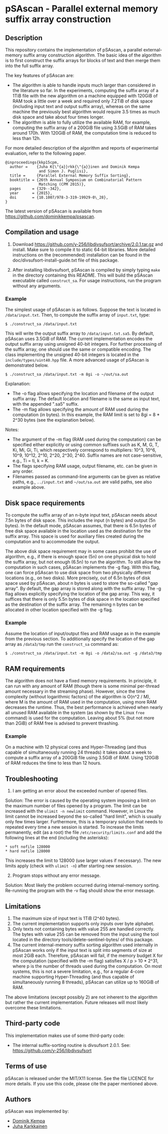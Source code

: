 pSAscan - Parallel external memory suffix array construction
============================================================


Description
-----------

This repository contains the implementation of pSAscan, a parallel
external-memory suffix array construction algorithm. The basic idea of
the algorithm is to first construct the suffix arrays for blocks of
text and then merge them into the full suffix array.

The key features of pSAscan are:
- The algorithm is able to handle inputs much larger than considered
  in the literature so far. In the experiments, computing the suffix
  array of a 1TiB file with the new algorithm on a machine equipped
  with 120GiB of RAM took a little over a week and required only
  7.2TiB of disk space (including input text and output suffix array),
  whereas on the same machine the previously best algorithm would
  require 3.5 times as much disk space and take about four times
  longer.
- The algorithm is able to fully utilize the available RAM, for
  example, computing the suffix array of a 200GiB file using 3.5GiB of
  RAM takes around 170h. With 120GiB of RAM, the computation time is
  reduced to less than 12h.

For more detailed description of the algorithm and reports of
experimental evaluation, refer to the following paper.

    @inproceedings{kkp15cpm,
      author =    {Juha K{\"{a}}rkk{\"{a}}inen and Dominik Kempa
                   and Simon J. Puglisi},
      title =     {Parallel External Memory Suffix Sorting},
      booktitle = {26th Annual Symposium on Combinatorial Pattern
                   Matching (CPM 2015)},
      pages     = {329--342},
      year      = {2015},
      doi       = {10.1007/978-3-319-19929-0\_28},
    }

The latest version of pSAscan is available from
https://github.com/dominikkempa/psascan.



Compilation and usage
---------------------

1. Download https://github.com/y-256/libdivsufsort/archive/2.0.1.tar.gz
and install. Make sure to compile it to static 64-bit libraries. More
detailed instructions on the (recommended) installation can be found
in the doc/divsufsort-install-guide.txt file of this package.

2. After installing libdivsufsort, pSAscan is compiled by simply
typing `make` in the directory containing this README. This will build
the pSAscan executable called `construct_sa`. For usage instructions,
run the program without any arguments.

### Example

The simplest usage of pSAscan is as follows. Suppose the text is
located in `/data/input.txt`. Then, to compute the suffix array of
`input.txt`, type:

    $ ./construct_sa /data/input.txt

This will write the output suffix array to `/data/input.txt.sa5`. By
default, pSAscan uses 3.5GiB of RAM. The current implementation
encodes the output suffix array using unsigned 40-bit integers. For
further processing of the suffix array, one should use the same or
compatible encoding. The class implementing the unsigned 40-bit
integers is located in the `include/types/uint40.hpp` file.
A more advanced usage of pSAscan is demonstrated below.

    $ ./construct_sa /data/input.txt -m 8gi -o ~/out/sa.out

Explanation:
- The -o flag allows specifying the location and filename of the
  output suffix array. The default location and filename is the same
  as input text, with the appended ".sa5" suffix.
- The -m flag allows specifying the amount of RAM used during the
  computation (in bytes). In this example, the RAM limit is set to 8gi
  = 8 * 2^30 bytes (see the explanation below).

Notes:
- The argument of the -m flag (RAM used during the computation) can be
  specified either explicitly or using common suffixes such as K, M,
  G, T, Ki, Mi, Gi, Ti, which respectively correspond to multipliers:
  10^3, 10^6, 10^9, 10^12, 2^10, 2^20, 2^30, 2^40.  Suffix names are
  not case-sensitive, e.g., Ti = ti, k = K.
- The flags specifying RAM usage, output filename, etc. can be given
  in any order.
- Filenames passed as command-line arguments can be given as relative
  paths, e.g., `../input.txt` and `~/out/sa.out` are valid paths, see
  also example above.



Disk space requirements
-----------------------

To compute the suffix array of an n-byte input text, pSAscan needs
about 7.5n bytes of disk space. This includes the input (n bytes) and
output (5n bytes). In the default mode, pSAscan assumes, that
there is 6.5n bytes of free disk space available in the location used
as the destination for the suffix array. This space is used for
auxiliary files created during the computation and to accommodate the
output.

The above disk space requirement may in some cases prohibit the use of
algorithm, e.g., if there is enough space (5n) on one physical disk to
hold the suffix array, but not enough (6.5n) to run the algorithm. To
still allow the computation in such cases, pSAscan implements the -g
flag. With this flag, one can force pSAscan to use disk space from two
physically different locations (e.g., on two disks). More precisely,
out of 6.5n bytes of disk space used by pSAscan, about n bytes is used
to store the so-called "gap array". By default, the gap array is
stored along with the suffix array. The -g flag allows explicitly
specifying the location of the gap array. This way, it suffices that
there is only 5.5n bytes of disk space in the location specified as
the destination of the suffix array. The remaining n bytes can be
allocated in other location specified with the -g flag.

### Example

Assume the location of input/output files and RAM usage as in the
example from the previous section. To additionally specify the
location of the gap array as `/data3/tmp` run the `construct_sa`
command as:

    $ ./construct_sa /data/input.txt -m 8gi -o /data2/sa.out -g /data3/tmp



RAM requirements
----------------

The algorithm does not have a fixed memory requirements. In principle,
it can run with any amount of RAM (though there is some minimal
per-thread amount necessary in the streaming phase). However, since
the time complexity (without logarithmic factors) of the algorithm is
O(n^2 / M), where M is the amount of RAM used in the computation,
using more RAM decreases the runtime.  Thus, the best performance is
achieved when nearly all unused RAM available in the system (as shown
by the Linux `free` command) is used for the computation. Leaving
about 5% (but not more than 2GiB) of RAM free is advised to prevent
thrashing.

### Example

On a machine with 12 physical cores and Hyper-Threading (and thus
capable of simultaneously running 24 threads) it takes about a week to
compute a suffix array of a 200GiB file using 3.5GiB of RAM. Using
120GiB of RAM reduces the time to less than 12 hours.



Troubleshooting
---------------

1. I am getting an error about the exceeded number of opened files.

Solution: The error is caused by the operating system imposing a limit
on the maximum number of files opened by a program. The limit can be
increased with the `ulimit -n newlimit` command. However, in Linux the
limit cannot be increased beyond the so-called "hard limit", which is
usually only few times larger. Furthermore, this is a temporary
solution that needs to repeated every time a new session is
started. To increase the limits permanently, edit (as a root) the file
`/etc/security/limits.conf` and add the following lines at the end
(including the asterisks):

    * soft nofile 128000
    * hard nofile 128000

This increases the limit to 128000 (use larger values if necessary).
The new limits apply (check with `ulimit -n`) after starting new
session.

2. Program stops without any error message.

Solution: Most likely the problem occurred during internal-memory
sorting.  Re-running the program with the -v flag should show the
error message.



Limitations
-----------

1. The maximum size of input text is 1TiB (2^40 bytes).
2. The current implementation supports only inputs over byte alphabet.
3. Only texts not containing bytes with value 255 are handled
   correctly.  The bytes with value 255 can be removed from the input
   using the tool located in the directory tools/delete-sentinel-bytes/
   of this package.
4. The current internal-memory suffix sorting algorithm used
   internally in pSAscan works only if the input text is split into
   segments of size at most 2GiB each. Therefore, pSAscan will fail,
   if the memory budget X for the computation (specified with the -m
   flag) satisfies X / p > 10 * 2^31, where p is the number of threads
   used during the computation. On most systems, this is not a severe
   limitation, e.g., for a regular 4-core machine supporting
   Hyper-Threading (and thus capable of simultaneously running 8
   threads), pSAscan can utilize up to 160GiB of RAM.

The above limitations (except possibly 2) are not inherent to the
algorithm but rather the current implementation. Future releases will
most likely overcome these limitations.



Third-party code
----------------

This implementation makes use of some third-party code:
- The internal suffix-sorting routine is divsufsort 2.0.1.
  See: https://github.com/y-256/libdivsufsort



Terms of use
------------

pSAscan is released under the MIT/X11 license. See the file LICENCE
for more details. If you use this code, please cite the paper
mentioned above.



Authors
-------

pSAscan was implemented by:
- [Dominik Kempa](https://scholar.google.com/citations?user=r0Kn9IUAAAAJ)
- [Juha Karkkainen](https://scholar.google.com/citations?user=oZepo1cAAAAJ)
